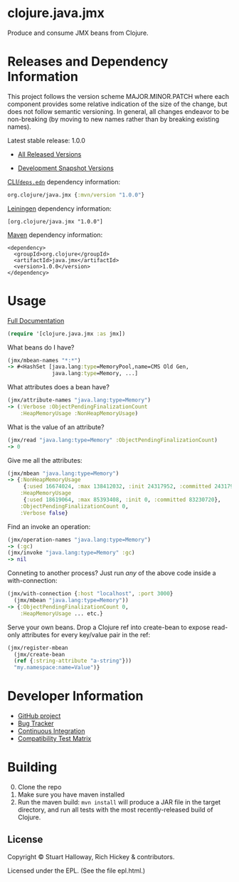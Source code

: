 clojure.java.jmx
========================================

Produce and consume JMX beans from Clojure.

Releases and Dependency Information
========================================

This project follows the version scheme MAJOR.MINOR.PATCH where each component provides some relative indication of the size of the change, but does not follow semantic versioning. In general, all changes endeavor to be non-breaking (by moving to new names rather than by breaking existing names).

Latest stable release: 1.0.0

* [All Released Versions](http://search.maven.org/#search%7Cgav%7C1%7Cg%3A%22org.clojure%22%20AND%20a%3A%22java.jmx%22)

* [Development Snapshot Versions](https://oss.sonatype.org/index.html#nexus-search;gav%7Eorg.clojure%7Ejava.jmx%7E%7E%7E)

[CLI/`deps.edn`](https://clojure.org/reference/deps_and_cli) dependency information:
```clojure
org.clojure/java.jmx {:mvn/version "1.0.0"}
```

[Leiningen](https://github.com/technomancy/leiningen) dependency information:

    [org.clojure/java.jmx "1.0.0"]

[Maven](http://maven.apache.org/) dependency information:

    <dependency>
      <groupId>org.clojure</groupId>
      <artifactId>java.jmx</artifactId>
      <version>1.0.0</version>
    </dependency>

Usage
========================================

[Full Documentation](https://clojure.github.io/java.jmx/)

```clojure
(require '[clojure.java.jmx :as jmx])
```

What beans do I have?

```clojure
(jmx/mbean-names "*:*")
-> #<HashSet [java.lang:type=MemoryPool,name=CMS Old Gen,
              java.lang:type=Memory, ...]
```

What attributes does a bean have?

```clojure
(jmx/attribute-names "java.lang:type=Memory")
-> (:Verbose :ObjectPendingFinalizationCount
    :HeapMemoryUsage :NonHeapMemoryUsage)
```

What is the value of an attribute?

```clojure
(jmx/read "java.lang:type=Memory" :ObjectPendingFinalizationCount)
-> 0
```

Give me all the attributes:

```clojure
(jmx/mbean "java.lang:type=Memory")
-> {:NonHeapMemoryUsage
     {:used 16674024, :max 138412032, :init 24317952, :committed 24317952},
    :HeapMemoryUsage
     {:used 18619064, :max 85393408, :init 0, :committed 83230720},
    :ObjectPendingFinalizationCount 0,
    :Verbose false}
```

Find an invoke an operation:

```clojure
(jmx/operation-names "java.lang:type=Memory")
-> (:gc)
(jmx/invoke "java.lang:type=Memory" :gc)
-> nil
```

Conneting to another process? Just run *any* of the above code
inside a with-connection:

```clojure
(jmx/with-connection {:host "localhost", :port 3000}
  (jmx/mbean "java.lang:type=Memory"))
-> {:ObjectPendingFinalizationCount 0,
    :HeapMemoryUsage ... etc.}
```

Serve your own beans. Drop a Clojure ref into create-bean
to expose read-only attributes for every key/value pair
in the ref:

```clojure
(jmx/register-mbean
  (jmx/create-bean
  (ref {:string-attribute "a-string"}))
  "my.namespace:name=Value")}
```

Developer Information
========================================

* [GitHub project](https://github.com/clojure/java.jmx)
* [Bug Tracker](https://clojure.atlassian.net/browse/JMX)
* [Continuous Integration](https://build.clojure.org/job/java.jmx/)
* [Compatibility Test Matrix](https://build.clojure.org/job/java.jmx-test-matrix/)

Building
====================

0. Clone the repo
1. Make sure you have maven installed
2. Run the maven build: `mvn install` will produce a JAR file in the
target directory, and run all tests with the most recently-released build
of Clojure.

## License

Copyright © Stuart Halloway, Rich Hickey & contributors.

Licensed under the EPL. (See the file epl.html.)
